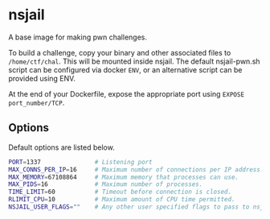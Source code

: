 # nsjail

A base image for making pwn challenges.

To build a challenge, copy your binary and other associated files to `/home/ctf/chal`. This will be mounted inside nsjail.
The default nsjail-pwn.sh script can be configured via docker `ENV`, or an
alternative script can be provided using ENV.

At the end of your Dockerfile, expose the appropriate port using `EXPOSE port_number/TCP`.

## Options

Default options are listed below.

```sh
PORT=1337               # Listening port
MAX_CONNS_PER_IP=16     # Maximum number of connections per IP address.
MAX_MEMORY=67108864     # Maximum memory that processes can use.
MAX_PIDS=16             # Maximum number of processes.
TIME_LIMIT=60           # Timeout before connection is closed.
RLIMIT_CPU=10           # Maximum amount of CPU time permitted.
NSJAIL_USER_FLAGS=""    # Any other user specified flags to pass to nsjail
```
